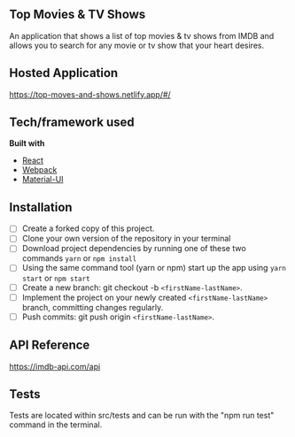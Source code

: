 ## Top Movies & TV Shows
An application that shows a list of top movies & tv shows from IMDB and allows you to search for any movie or tv show that your heart desires. 

## Hosted Application
https://top-moves-and-shows.netlify.app/#/

## Tech/framework used
<b>Built with</b>
- [React](https://reactjs.org/)
- [Webpack](https://webpack.js.org/)
- [Material-UI](https://material-ui.com/)

## Installation
- [ ] Create a forked copy of this project.
- [ ] Clone your own version of the repository in your terminal
- [ ] Download project dependencies by running one of these two commands `yarn` or `npm install`
- [ ] Using the same command tool (yarn or npm) start up the app using `yarn start` or `npm start`
- [ ] Create a new branch: git checkout -b `<firstName-lastName>`.
- [ ] Implement the project on your newly created `<firstName-lastName>` branch, committing changes regularly.
- [ ] Push commits: git push origin `<firstName-lastName>`.

## API Reference
https://imdb-api.com/api

## Tests
Tests are located within src/tests and can be run with the "npm run test" command in the terminal. 



 

